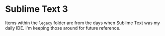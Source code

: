 # Sublime Text 3

Items within the `legacy` folder are from the days when Sublime Text was my daily IDE. I'm keeping those around for future reference.
